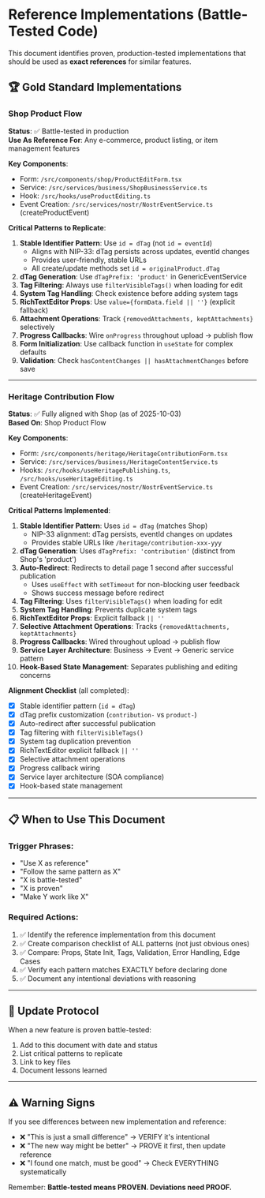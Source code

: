 # Reference Implementations (Battle-Tested Code)

This document identifies proven, production-tested implementations that should be used as **exact references** for similar features.

## 🏆 Gold Standard Implementations

### Shop Product Flow

**Status**: ✅ Battle-tested in production  
**Use As Reference For**: Any e-commerce, product listing, or item management features

**Key Components**:

- Form: `/src/components/shop/ProductEditForm.tsx`
- Service: `/src/services/business/ShopBusinessService.ts`
- Hook: `/src/hooks/useProductEditing.ts`
- Event Creation: `/src/services/nostr/NostrEventService.ts` (createProductEvent)

**Critical Patterns to Replicate**:

1. **Stable Identifier Pattern**: Use `id = dTag` (not `id = eventId`)
   - Aligns with NIP-33: dTag persists across updates, eventId changes
   - Provides user-friendly, stable URLs
   - All create/update methods set `id = originalProduct.dTag`
2. **dTag Generation**: Use `dTagPrefix: 'product'` in GenericEventService
3. **Tag Filtering**: Always use `filterVisibleTags()` when loading for edit
4. **System Tag Handling**: Check existence before adding system tags
5. **RichTextEditor Props**: Use `value={formData.field || ''}` (explicit fallback)
6. **Attachment Operations**: Track `{removedAttachments, keptAttachments}` selectively
7. **Progress Callbacks**: Wire `onProgress` throughout upload → publish flow
8. **Form Initialization**: Use callback function in `useState` for complex defaults
9. **Validation**: Check `hasContentChanges || hasAttachmentChanges` before save

---

### Heritage Contribution Flow

**Status**: ✅ Fully aligned with Shop (as of 2025-10-03)  
**Based On**: Shop Product Flow

**Key Components**:

- Form: `/src/components/heritage/HeritageContributionForm.tsx`
- Service: `/src/services/business/HeritageContentService.ts`
- Hooks: `/src/hooks/useHeritagePublishing.ts`, `/src/hooks/useHeritageEditing.ts`
- Event Creation: `/src/services/nostr/NostrEventService.ts` (createHeritageEvent)

**Critical Patterns Implemented**:

1. **Stable Identifier Pattern**: Uses `id = dTag` (matches Shop)
   - NIP-33 alignment: dTag persists, eventId changes on updates
   - Provides stable URLs like `/heritage/contribution-xxx-yyy`
2. **dTag Generation**: Uses `dTagPrefix: 'contribution'` (distinct from Shop's 'product')
3. **Auto-Redirect**: Redirects to detail page 1 second after successful publication
   - Uses `useEffect` with `setTimeout` for non-blocking user feedback
   - Shows success message before redirect
4. **Tag Filtering**: Uses `filterVisibleTags()` when loading for edit
5. **System Tag Handling**: Prevents duplicate system tags
6. **RichTextEditor Props**: Explicit fallback `|| ''`
7. **Selective Attachment Operations**: Tracks `{removedAttachments, keptAttachments}`
8. **Progress Callbacks**: Wired throughout upload → publish flow
9. **Service Layer Architecture**: Business → Event → Generic service pattern
10. **Hook-Based State Management**: Separates publishing and editing concerns

**Alignment Checklist** (all completed):

- [x] Stable identifier pattern (`id = dTag`)
- [x] dTag prefix customization (`contribution-` vs `product-`)
- [x] Auto-redirect after successful publication
- [x] Tag filtering with `filterVisibleTags()`
- [x] System tag duplication prevention
- [x] RichTextEditor explicit fallback `|| ''`
- [x] Selective attachment operations
- [x] Progress callback wiring
- [x] Service layer architecture (SOA compliance)
- [x] Hook-based state management

---

## 📋 When to Use This Document

### Trigger Phrases:

- "Use X as reference"
- "Follow the same pattern as X"
- "X is battle-tested"
- "X is proven"
- "Make Y work like X"

### Required Actions:

1. ✅ Identify the reference implementation from this document
2. ✅ Create comparison checklist of ALL patterns (not just obvious ones)
3. ✅ Compare: Props, State Init, Tags, Validation, Error Handling, Edge Cases
4. ✅ Verify each pattern matches EXACTLY before declaring done
5. ✅ Document any intentional deviations with reasoning

---

## 🔄 Update Protocol

When a new feature is proven battle-tested:

1. Add to this document with date and status
2. List critical patterns to replicate
3. Link to key files
4. Document lessons learned

---

## ⚠️ Warning Signs

If you see differences between new implementation and reference:

- ❌ "This is just a small difference" → VERIFY it's intentional
- ❌ "The new way might be better" → PROVE it first, then update reference
- ❌ "I found one match, must be good" → Check EVERYTHING systematically

Remember: **Battle-tested means PROVEN. Deviations need PROOF.**
